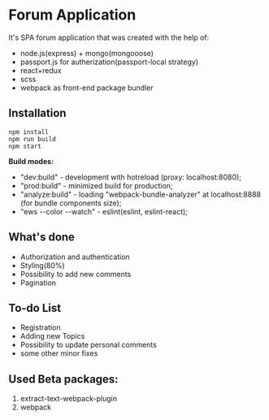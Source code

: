 Forum Application
=========================
It's SPA forum application that was created with the help of:
* node.js(express) + mongo(mongooose)
* passport.js for autherization(passport-local strategy)
* react+redux
* scss
* webpack as front-end package bundler

## Installation
```
npm install
npm run build
npm start
```
<b>Build modes:</b>
* "dev:build" - development with hotreload (proxy: localhost:8080);
* "prod:build" - minimized build for production;
* "analyze:build" - loading "webpack-bundle-analyzer" at localhost:8888 (for bundle components size);
* "ews --color --watch" - eslint(eslint, eslint-react);


## What's done
* Authorization and authentication
* Styling(80%)
* Possibility to add new comments
* Pagination

## To-do List
* Registration
* Adding new Topics
* Possibility to update personal comments
* some other minor fixes

## Used Beta packages:
1. extract-text-webpack-plugin
2. webpack
